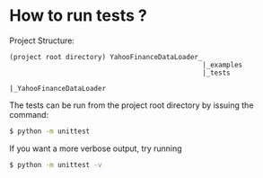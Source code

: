 # How to run tests ?

Project Structure:
```
(project root directory) YahooFinanceDataLoader_ 
												|_examples
												|_tests
												|_YahooFinanceDataLoader
```
						
The tests can be run from the project root directory by issuing the command:
```bash
$ python -m unittest
```

If you want a more verbose output, try running

```bash
$ python -m unittest -v
```